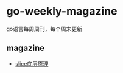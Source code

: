 # go-weekly-magazine
go语言每周周刊，每个周末更新

## magazine

  - [slice底层原理](https://github.com/here-Leslie-Lau/go-weekly-magazine/blob/master/magazine/go-slice%E5%BA%95%E5%B1%82%E5%8E%9F%E7%90%86.md)
